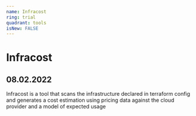 ```yaml
---
name: Infracost
ring: trial
quadrant: tools
isNew: FALSE
---
```


# Infracost

## 08.02.2022

Infracost is a tool that scans the infrastructure declared in terraform config and generates a cost estimation using pricing data against the cloud provider and a model of expected usage
